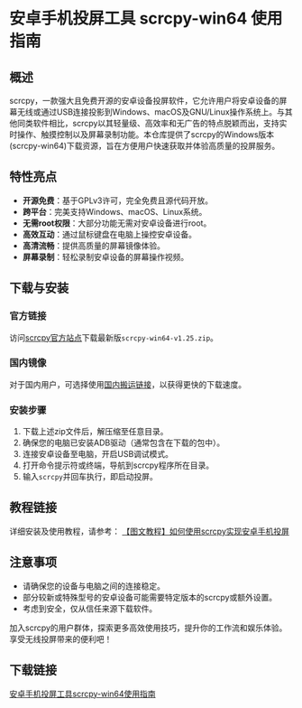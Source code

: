 # 安卓手机投屏工具 scrcpy-win64 使用指南

## 概述

scrcpy，一款强大且免费开源的安卓设备投屏软件，它允许用户将安卓设备的屏幕无线或通过USB连接投影到Windows、macOS及GNU/Linux操作系统上。与其他同类软件相比，scrcpy以其轻量级、高效率和无广告的特点脱颖而出，支持实时操作、触摸控制以及屏幕录制功能。本仓库提供了scrcpy的Windows版本(scrcpy-win64)下载资源，旨在方便用户快速获取并体验高质量的投屏服务。

## 特性亮点

- **开源免费**：基于GPLv3许可，完全免费且源代码开放。
- **跨平台**：完美支持Windows、macOS、Linux系统。
- **无需root权限**：大部分功能无需对安卓设备进行root。
- **高效互动**：通过鼠标键盘在电脑上操控安卓设备。
- **高清流畅**：提供高质量的屏幕镜像体验。
- **屏幕录制**：轻松录制安卓设备的屏幕操作视频。

## 下载与安装

### 官方链接
访问[scrcpy官方站点](https://github.com/Genymobile/scrcpy/releases)下载最新版`scrcpy-win64-v1.25.zip`。

### 国内镜像
对于国内用户，可选择使用[国内搬运链接](http://yourmirrorsite.com/path/to/scrcpy-win64-v1.25.zip)，以获得更快的下载速度。

### 安装步骤
1. 下载上述zip文件后，解压缩至任意目录。
2. 确保您的电脑已安装ADB驱动（通常包含在下载的包中）。
3. 连接安卓设备至电脑，开启USB调试模式。
4. 打开命令提示符或终端，导航到scrcpy程序所在目录。
5. 输入`scrcpy`并回车执行，即启动投屏。

## 教程链接

详细安装及使用教程，请参考：
[【图文教程】如何使用scrcpy实现安卓手机投屏](https://blog.csdn.net/qq_28807911/article/details/129315909)

## 注意事项

- 请确保您的设备与电脑之间的连接稳定。
- 部分较新或特殊型号的安卓设备可能需要特定版本的scrcpy或额外设置。
- 考虑到安全，仅从信任来源下载软件。

加入scrcpy的用户群体，探索更多高效使用技巧，提升你的工作流和娱乐体验。享受无线投屏带来的便利吧！

## 下载链接

[安卓手机投屏工具scrcpy-win64使用指南](https://pan.quark.cn/s/bf97fc4b1ee6)